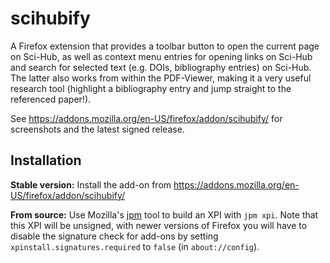 # scihubify
A Firefox extension that provides a toolbar button to open the current page on Sci-Hub, as well as context menu entries for opening links on Sci-Hub and search for selected text (e.g. DOIs, bibliography entries) on Sci-Hub. The latter also works from within the PDF-Viewer, making it a very useful research tool (highlight a bibliography entry and jump straight to the referenced paper!).

See https://addons.mozilla.org/en-US/firefox/addon/scihubify/ for screenshots and the latest signed release.

## Installation
**Stable version:** Install the add-on from https://addons.mozilla.org/en-US/firefox/addon/scihubify/

**From source:** Use Mozilla's [jpm](https://developer.mozilla.org/en-US/Add-ons/SDK/Tools/jpm#Installation) tool to build an XPI with `jpm xpi`. Note that this XPI will be unsigned, with newer versions of Firefox you will have to disable the signature check for add-ons by setting `xpinstall.signatures.required` to `false` (in `about://config`).
